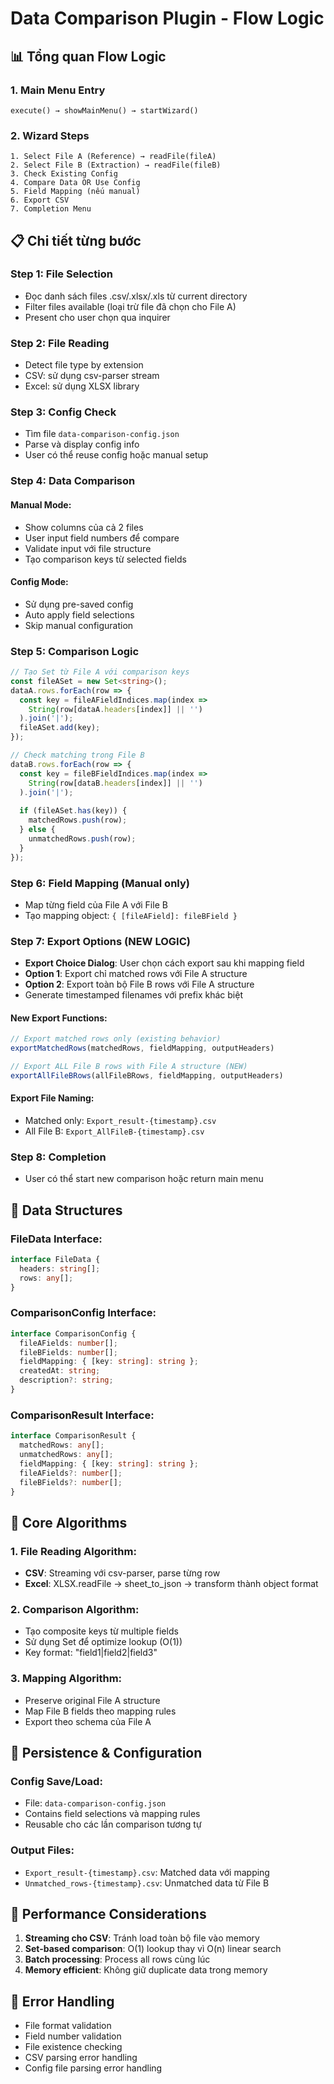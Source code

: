 # Data Comparison Plugin - Flow Logic

## 📊 Tổng quan Flow Logic

### 1. Main Menu Entry
```
execute() → showMainMenu() → startWizard()
```

### 2. Wizard Steps
```
1. Select File A (Reference) → readFile(fileA)
2. Select File B (Extraction) → readFile(fileB) 
3. Check Existing Config
4. Compare Data OR Use Config
5. Field Mapping (nếu manual)
6. Export CSV
7. Completion Menu
```

## 📋 Chi tiết từng bước

### Step 1: File Selection
- Đọc danh sách files .csv/.xlsx/.xls từ current directory
- Filter files available (loại trừ file đã chọn cho File A)
- Present cho user chọn qua inquirer

### Step 2: File Reading
- Detect file type by extension
- CSV: sử dụng csv-parser stream
- Excel: sử dụng XLSX library

### Step 3: Config Check
- Tìm file `data-comparison-config.json`
- Parse và display config info
- User có thể reuse config hoặc manual setup

### Step 4: Data Comparison
#### Manual Mode:
- Show columns của cả 2 files
- User input field numbers để compare
- Validate input với file structure
- Tạo comparison keys từ selected fields

#### Config Mode:
- Sử dụng pre-saved config
- Auto apply field selections
- Skip manual configuration

### Step 5: Comparison Logic
```typescript
// Tạo Set từ File A với comparison keys
const fileASet = new Set<string>();
dataA.rows.forEach(row => {
  const key = fileAFieldIndices.map(index => 
    String(row[dataA.headers[index]] || '')
  ).join('|');
  fileASet.add(key);
});

// Check matching trong File B
dataB.rows.forEach(row => {
  const key = fileBFieldIndices.map(index => 
    String(row[dataB.headers[index]] || '')
  ).join('|');
  
  if (fileASet.has(key)) {
    matchedRows.push(row);
  } else {
    unmatchedRows.push(row);
  }
});
```

### Step 6: Field Mapping (Manual only)
- Map từng field của File A với File B
- Tạo mapping object: `{ [fileAField]: fileBField }`

### Step 7: Export Options (NEW LOGIC)
- **Export Choice Dialog**: User chọn cách export sau khi mapping field
- **Option 1**: Export chỉ matched rows với File A structure
- **Option 2**: Export toàn bộ File B rows với File A structure
- Generate timestamped filenames với prefix khác biệt

#### New Export Functions:
```typescript
// Export matched rows only (existing behavior)
exportMatchedRows(matchedRows, fieldMapping, outputHeaders)

// Export ALL File B rows with File A structure (NEW)
exportAllFileBRows(allFileBRows, fieldMapping, outputHeaders)
```

#### Export File Naming:
- Matched only: `Export_result-{timestamp}.csv`
- All File B: `Export_AllFileB-{timestamp}.csv`

### Step 8: Completion
- User có thể start new comparison hoặc return main menu

## 🔄 Data Structures

### FileData Interface:
```typescript
interface FileData {
  headers: string[];
  rows: any[];
}
```

### ComparisonConfig Interface:
```typescript
interface ComparisonConfig {
  fileAFields: number[];
  fileBFields: number[];
  fieldMapping: { [key: string]: string };
  createdAt: string;
  description?: string;
}
```

### ComparisonResult Interface:
```typescript
interface ComparisonResult {
  matchedRows: any[];
  unmatchedRows: any[];
  fieldMapping: { [key: string]: string };
  fileAFields?: number[];
  fileBFields?: number[];
}
```

## 🎯 Core Algorithms

### 1. File Reading Algorithm:
- **CSV**: Streaming với csv-parser, parse từng row
- **Excel**: XLSX.readFile → sheet_to_json → transform thành object format

### 2. Comparison Algorithm:
- Tạo composite keys từ multiple fields
- Sử dụng Set để optimize lookup (O(1))
- Key format: "field1|field2|field3"

### 3. Mapping Algorithm:
- Preserve original File A structure
- Map File B fields theo mapping rules
- Export theo schema của File A

## 💾 Persistence & Configuration

### Config Save/Load:
- File: `data-comparison-config.json`
- Contains field selections và mapping rules
- Reusable cho các lần comparison tương tự

### Output Files:
- `Export_result-{timestamp}.csv`: Matched data với mapping
- `Unmatched_rows-{timestamp}.csv`: Unmatched data từ File B

## 🚀 Performance Considerations

1. **Streaming cho CSV**: Tránh load toàn bộ file vào memory
2. **Set-based comparison**: O(1) lookup thay vì O(n) linear search
3. **Batch processing**: Process all rows cùng lúc
4. **Memory efficient**: Không giữ duplicate data trong memory

## 🔧 Error Handling

- File format validation
- Field number validation  
- File existence checking
- CSV parsing error handling
- Config file parsing error handling
